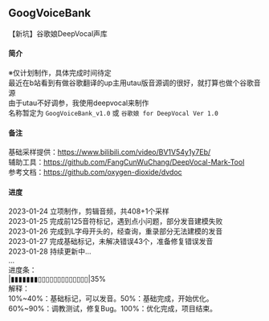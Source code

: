 ## GoogVoiceBank
【新坑】谷歌娘DeepVocal声库
#### 简介
※仅计划制作，具体完成时间待定  
最近在b站看到有做谷歌翻译的up主用utau版音源调的很好，就打算也做个谷歌音源  
由于utau不好调参，我使用deepvocal来制作  
名称暂定为 `GoogVoiceBank_v1.0` 或 `谷歌娘 for DeepVocal Ver 1.0`
#### 备注
基础采样提供：https://www.bilibili.com/video/BV1V54y1y7Eb/  
辅助工具：https://github.com/FangCunWuChang/DeepVocal-Mark-Tool  
参考文档：https://github.com/oxygen-dioxide/dvdoc
#### 进度
2023-01-24 立项制作，剪辑音频，共408+1个采样  
2023-01-25 完成前125音符标记，遇到点小问题，部分发音建模失败  
2023-01-26 完成到L字母开头的，经查询，重录部分无法建模的发音  
2023-01-27 完成基础标记，未解决错误43个，准备修复错误发音  
2023-01-28 持续更新中...  
...  
进度条：  
|▮▮▮▮▮▮▮▯▯▯▯▯▯▯▯▯▯▯▯▯|35%  
解释：  
10%~40%：基础标记，可以发音。50%：基础完成，开始优化。  
60%~90%：调教测试，修复Bug。100%：优化完成，项目结束。  
